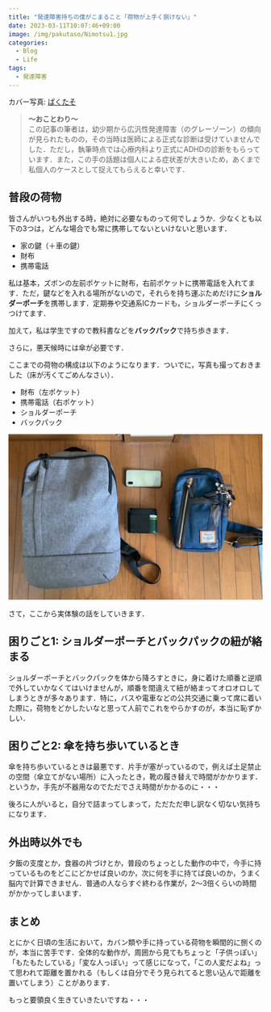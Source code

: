 ```yaml
---
title: "発達障害持ちの僕がこまること「荷物が上手く捌けない」"
date: 2023-03-11T10:07:46+09:00
image: /img/pakutaso/Nimotsu1.jpg
categories:
  - Blog
  - Life
tags:
  - 発達障害
---
```


カバー写真: [ぱくたそ](https://www.pakutaso.com/)

>**～おことわり～**  
>この記事の筆者は，幼少期から広汎性発達障害（のグレーゾーン）の傾向が見られたものの，その当時は医師による正式な診断は受けていませんでした．ただし，執筆時点では心療内科より正式にADHDの診断をもらっています．また，この手の話題は個人による症状差が大きいため，あくまで私個人のケースとして捉えてもらえると幸いです．

## 普段の荷物

皆さんがいつも外出する時，絶対に必要なものって何でしょうか．少なくとも以下の3つは，どんな場合でも常に携帯してないといけないと思います．

 - 家の鍵（＋車の鍵）
 - 財布
 - 携帯電話

私は基本，ズボンの左前ポケットに財布，右前ポケットに携帯電話を入れてます．ただ，鍵などを入れる場所がないので，それらを持ち運ぶためだけに**ショルダーポーチ**を携帯します．定期券や交通系ICカードも，ショルダーポーチにくっつけてます．

加えて，私は学生ですので教科書などを**バックパック**で持ち歩きます．

さらに，悪天候時には傘が必要です．

ここまでの荷物の構成は以下のようになります．ついでに，写真も撮っておきました（床が汚くてごめんなさい）．

 - 財布（左ポケット）
 - 携帯電話（右ポケット）
 - ショルダーポーチ
 - バックパック

![](img1.jpg)

さて，ここから実体験の話をしていきます．

## 困りごと1: ショルダーポーチとバックパックの紐が絡まる

ショルダーポーチとバックパックを体から降ろすときに，身に着けた順番と逆順で外していかなくてはいけませんが，順番を間違えて紐が絡まってオロオロしてしまうときが多々あります．特に，バスや電車などの公共交通に乗って席に着いた際に，荷物をどかしたいなと思って人前でこれをやらかすのが，本当に恥ずかしい．

## 困りごと2: 傘を持ち歩いているとき

傘を持ち歩いているときは最悪です．片手が塞がっているので，例えば土足禁止の空間（傘立てがない場所）に入ったとき，靴の履き替えで時間がかかります．というか，手先が不器用なのでただでさえ時間がかかるのに・・・

後ろに人がいると，自分で詰まってしまって，ただただ申し訳なく切ない気持ちになります．

## 外出時以外でも

夕飯の支度とか，食器の片づけとか，普段のちょっとした動作の中で，今手に持っているものをどこにどかせば良いのか，次に何を手に持てば良いのか，うまく脳内で計算できません．普通の人ならすぐ終わる作業が，2～3倍くらいの時間がかかってしまいます．

## まとめ

とにかく日頃の生活において，カバン類や手に持っている荷物を瞬間的に捌くのが，本当に苦手です．全体的な動作が，周囲から見てもちょっと「子供っぽい」「もたもたしている」「変な人っぽい」って感じになって，「この人変だよね」って思われて距離を置かれる（もしくは自分でそう見られてると思い込んで距離を置いてしまう）ことがあります．

もっと要領良く生きていきたいですね・・・
